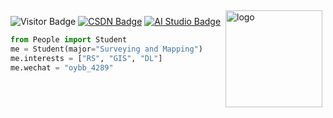 
<img src="https://github-readme-stats.vercel.app/api?username=geoyee&show_icons=true" alt="logo" height="155" align="right" style="margin: 5px; margin-bottom:20px;" />

![Visitor Badge](https://visitor-badge.laobi.icu/badge?page_id=geoyee.geoyee&left_color=red&right_color=green&left_text=Hi%20Visitors)
[![CSDN Badge](https://img.shields.io/badge/CSDN-欧阳罢笔-orange)](https://blog.csdn.net/qq_39798423)
[![AI Studio Badge](https://img.shields.io/badge/AI%20Studio-geoyee-blue)](https://aistudio.baidu.com/aistudio/personalcenter/thirdview/1945)

``` python
from People import Student
me = Student(major="Surveying and Mapping")
me.interests = ["RS", "GIS", "DL"]
me.wechat = "oybb_4289"
```

<!--
**geoyee/geoyee** is a ✨ _special_ ✨ repository because its `README.md` (this file) appears on your GitHub profile.

Here are some ideas to get you started:

- 🔭 I’m currently working on ...
- 🌱 I’m currently learning ...
- 👯 I’m looking to collaborate on ...
- 🤔 I’m looking for help with ...
- 💬 Ask me about ...
- 📫 How to reach me: ...
- 😄 Pronouns: ...
- ⚡ Fun fact: ...
-->

<!--
![Top Langs](https://github-readme-stats.vercel.app/api/top-langs/?username=geoyee&theme=vue)
-->
